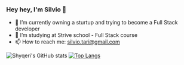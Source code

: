 ### Hey hey, I'm Silvio  👋

- 🔭 I’m currently owning a sturtup and trying to become a Full Stack developer
- 🌱 I’m studying at Strive school - Full Stack course
- 📫 How to reach me: silvio.tari@gmail.com


![Shyqeri's GitHub stats](https://github-readme-stats.vercel.app/api?username=ShyqeriTari&theme=chartreuse-dark&show_icons=true)
[![Top Langs](https://github-readme-stats.vercel.app/api/top-langs/?username=ShyqeriTari&langs_count=8&theme=chartreuse-dark)](https://github.com/ShyqeriTari/github-readme-stats)


